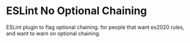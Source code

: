 # ESLint No Optional Chaining
ESLint plugin to flag optional chaining. for people that want es2020 rules, and want to warn on optional chaining.


